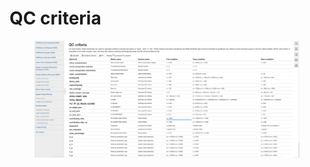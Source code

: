 # QC criteria



<figure><img src="../.gitbook/assets/image.png" alt=""><figcaption></figcaption></figure>
